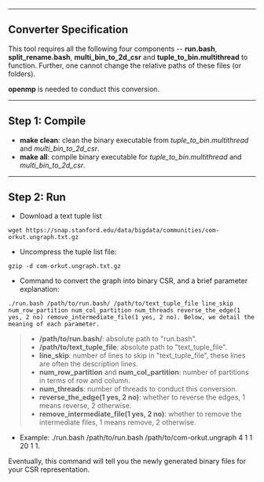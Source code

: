 --------
Converter Specification
-------------

This tool requires all the following four components -- **run.bash**, **split_rename.bash**, **multi_bin_to_2d_csr** and **tuple_to_bin.multithread** to function. Further, one cannot change the relative paths of these files (or folders).

**openmp** is needed to conduct this conversion.

----
Step 1: Compile
---
* **make clean**: clean the binary executable from *tuple_to_bin.multithread* and *multi_bin_to_2d_csr*.
* **make all**: compile binary executable for *tuple_to_bin.multithread* and *multi_bin_to_2d_csr*.


-----
Step 2: Run
--------
- Download a text tuple list
```
wget https://snap.stanford.edu/data/bigdata/communities/com-orkut.ungraph.txt.gz
```
- Uncompress the tuple list file: 
```
gzip -d com-orkut.ungraph.txt.gz
```

- Command to convert the graph into binary CSR, and a brief parameter explanation:
```
./run.bash /path/to/run.bash/ /path/to/text_tuple_file line_skip num_row_partition num_col_partition num_threads reverse_the_edge(1 yes, 2 no) remove_intermediate_file(1 yes, 2 no). Below, we detail the meaning of each parameter.
```

> * **/path/to/run.bash/**: absolute path to "run.bash".
> * **/path/to/text_tuple_file**: absolute path to "text_tuple_file".
> * **line_skip**: number of lines to skip in "text_tuple_file", these lines are often the description lines.
> * **num_row_partition** and  **num_col_partition**: number of partitions in terms of row and column.
> * **num_threads**: number of threads to conduct this conversion.
> * **reverse_the_edge(1 yes, 2 no)**: whether to reverse the edges, 1 means reverse, 2 otherwise.
> * **remove_intermediate_file(1 yes, 2 no)**: whether to remove the intermediate files, 1 means remove, 2 otherwise.

- Example: ./run.bash /path/to/run.bash /path/to/com-orkut.ungraph 4 1 1 20 1 1.


Eventually, this command will tell you the newly generated binary files for your CSR representation.
